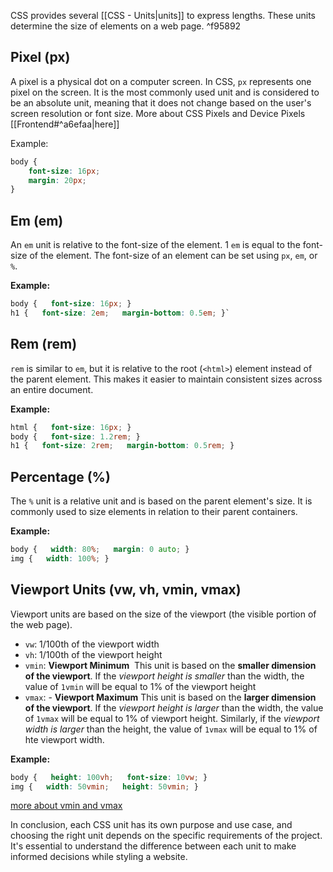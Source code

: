 
CSS provides several [[CSS - Units|units]] to express lengths. These units determine the size of elements on a web page. ^f95892

## Pixel (px)

A pixel is a physical dot on a computer screen. In CSS, `px` represents one pixel on the screen. It is the most commonly used unit and is considered to be an absolute unit, meaning that it does not change based on the user's screen resolution or font size.
More about CSS Pixels and Device Pixels [[Frontend#^a6efaa|here]]

Example:

```CSS
body {   
	font-size: 16px;   
	margin: 20px; 
}
```

## Em (em)

An `em` unit is relative to the font-size of the element. 1 `em` is equal to the font-size of the element. The font-size of an element can be set using `px`, `em`, or `%`.

**Example:**

```CSS
body {   font-size: 16px; }  
h1 {   font-size: 2em;   margin-bottom: 0.5em; }`
```

## Rem (rem)

`rem` is similar to `em`, but it is relative to the root (`<html>`) element instead of the parent element. This makes it easier to maintain consistent sizes across an entire document.

**Example:**

```CSS
html {   font-size: 16px; }  
body {   font-size: 1.2rem; }  
h1 {   font-size: 2rem;   margin-bottom: 0.5rem; }
```

## Percentage (%)

The `%` unit is a relative unit and is based on the parent element's size. It is commonly used to size elements in relation to their parent containers.

**Example:**

```CSS
body {   width: 80%;   margin: 0 auto; }  
img {   width: 100%; }
```

## Viewport Units (vw, vh, vmin, vmax)

Viewport units are based on the size of the viewport (the visible portion of the web page).

-   `vw`: 1/100th of the viewport width
-   `vh`: 1/100th of the viewport height
-   `vmin`: **Viewport Minimum**  This unit is based on the **smaller dimension of the viewport**. If the _viewport height is smaller_ than the width, the value of `1vmin` will be equal to 1% of the viewport height
-   `vmax`: -   **Viewport Maximum** This unit is based on the **larger dimension of the viewport**. If the _viewport height is larger_ than the width, the value of `1vmax` will be equal to 1% of viewport height. Similarly, if the _viewport width is larger_ than the height, the value of `1vmax` will be equal to 1% of hte viewport width.

**Example:**
```CSS
body {   height: 100vh;   font-size: 10vw; }  
img {   width: 50vmin;   height: 50vmin; }
```

[more about vmin and vmax](https://www.sitepoint.com/css-viewport-units-quick-start/#:~:text=Viewport%20Minimum%20(vmin).,1%25%20of%20the%20viewport%20height.)

In conclusion, each CSS unit has its own purpose and use case, and choosing the right unit depends on the specific requirements of the project. It's essential to understand the difference between each unit to make informed decisions while styling a website.